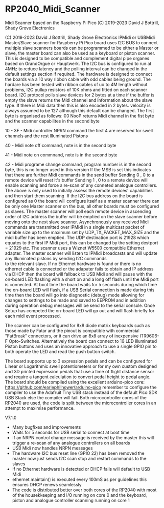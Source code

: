 # RP2040_Midi_Scanner
Midi Scanner based on the Raspberry Pi Pico
(C) 2019-2023 David J Bottrill, Shady Grove Electronics

(C) 2019-2023 David J Bottrill, Shady Grove Electronics
  IPMidi or USBMidi Master/Slave scanner for Raspberry Pi Pico board uses I2C BUS to connect multiple slave scanners
  boards can be programmed to be either a Master or slave, the master board can also be used as a keyboard or piston scanner. 
  This is designed to be compatible and complement digital pipe organes based on GrandOrgue or Hauptwerk.
  The I2C bus is configured to run at 4MHz to reduce latency and the polling interval can be changed in 
  the default settings section if required.
  The hardware is designed to connect the boards via a 10 way ribbon cable with odd cables being ground. The hardare has been tested
  with ribbon cables of uo to 4M length without problems, I2C pullup resistors of 10K ohms and fitted on each scanner board.
  I2C protocol polls slave devices for 2 bytes at a time if the buffer is empty the slave returns
  the Midi channel and information about the slave type.
  If there is Midi data then this is also encoded in 2 bytes.
  velocity is always assumed to be 127 although this default can be changed.
  The first byte is organised as follows:
  00        NooP returns Midi channel in the fist byte and the scanner capabilites in the second byte
  
  10 - 3F - Midi controller NPRN command the first 4 are reserved for swell channels and the rest Illuminated Pistons
  
  40 -      Midi note off command, note is in the second byte
  
  41 -      Midi note on commnand, note is in the second byte
  
  42 -      Midi programe change command, program number is in the second byte, this is no longer used in this version
  If the MSB is set this indicates that there are further Midi commands in the send buffer
  Sending 0 , 0 to a remote device will reset it's buffer
  Sending 1 , 0 to a remote device will enable scanning and force a re-scan of any conneted analogue controllers.
  The above is only used to initially assess the remote devices' capabilities and then start them scanning.
  If the I2C bus address on the board is configured as 0 the board will configure itself as a master scanner
  there can be only one Master scanner on the bus, all other boards must be configured as slaves.
  The master scanner will poll each remote device in ascending order of I2C address
  the buffer will be emptied on the slave scanner before moving onto the next slave scanner.
  Asynchronously any received Midi commands are transmitted over IPMidi in a single 
  multicast packet of variable size up to the maximum set by UDP_TX_PACKET_MAX_SIZE and the midi buffer has been emptied.
  The UDP destination port is 21928 which equates to the first IP Midi port, this can be changed
  by the setting destport = 21929 etc.
  The scanner uses a Wiznet W5500 compatible Ethernet adapter. 
  The master scanner will listen to IPMidi broadcasts and will update any Illuminated pistons by sending I2C commands   
  to the relevant slave.
  If no Ethernet hardware is found or there is no ethernet cable is connected or the adapater fails to obtain and IP address via DHCP
  then the board will fallback to USB Midi and will pause with the on-board LED flashing with a short on and a long off flash until
  the Midi port is connected.
  At boot time the board waits for 5 seconds during which time the on-board LED will flash, if a USB Serial connection
  is made during this time then the board will go into diagnostic (debug) mode allowing for changes to settings to be made 
  and saved to EEPROM and in addition during operation debug messages will be send to the serial console.
  Once Setup has competed the on-board LED will go out and will flash briefly for each midi event processed. 
   
  The scanner can be configured for 8x8 diode matrix keyboards such as those made by Fatar and the pinout is compatible with
  commercial "FatBreak" connectors, or it can drive an 8x8 array of inexpensive ITR9606-F Opto-Switches. 
  Alternatively the board can connect to 16 LED illuminated Piston buttons and uses an innovative approach to use 
  a single GPIO pin to both operate the LED and read the push button switch.
       
  The board supports up to 3 expression pedals and can be configured for Linear or Logarithmic swell potentiometers 
  or for my own custom designed and 3D printed expression pedals that use a time of flight distance sensor and require 
  a tangent calculation to convert pedal height to pedal angle.
  The board should be compiled using the excellent arduino-pico core: https://github.com/earlephilhower/arduino-pico 
  remember to configure the compiler to use the Adafruit Tiny USB stack instead of the default Pico SDK USB Stack else the compiler 
  will fail.
  Both microcontroller cores of the RP2040 are used, the code is split between the microcontroller cores in an attempt to maximise
  performance.
  
  V7.1.0
  * Many bugfixes and improvements
  * Waits for 5 seconds for USB serial to connect at boot time  
  * If an NRPN control change message is received by the master this will trigger a re-scan of any analogue controllers on all boards
  * USB Midi now handles NRPN messages  
  * The hardware I2C bus reset line (GPIO 22) has been removed the master now just sends I2C scan stop and restart commands to the slaves
  * If no Ethernet hardware is detected or DHCP fails will default to USB Midi
  * ethernet.maintain() is executed every 100mS as per guidelines this ensures DHCP renews seamlessly
  * The code is distributed better over both cores of the RP2040 with most of the housekkeeping and I/O running on core 0
    and the keyboard, piston and analogue controller scanning running on core 1
  
